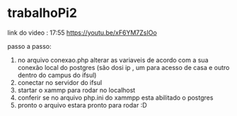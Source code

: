# trabalhoPi2

link do video : 17:55
https://youtu.be/xF6YM7ZsIOo

passo a passo:

 1) no arquivo conexao.php alterar as variaveis de acordo com a sua conexão local do postgres (são dosi ip , um para acesso de casa e outro dentro do campus do ifsul)
 2) conectar no servidor do ifsul
 3) startar o xammp para rodar no localhost
 4) conferir se no arquivo php.ini do xammpp esta abilitado o postgres
 5) pronto o arquivo estara pronto para rodar :D
